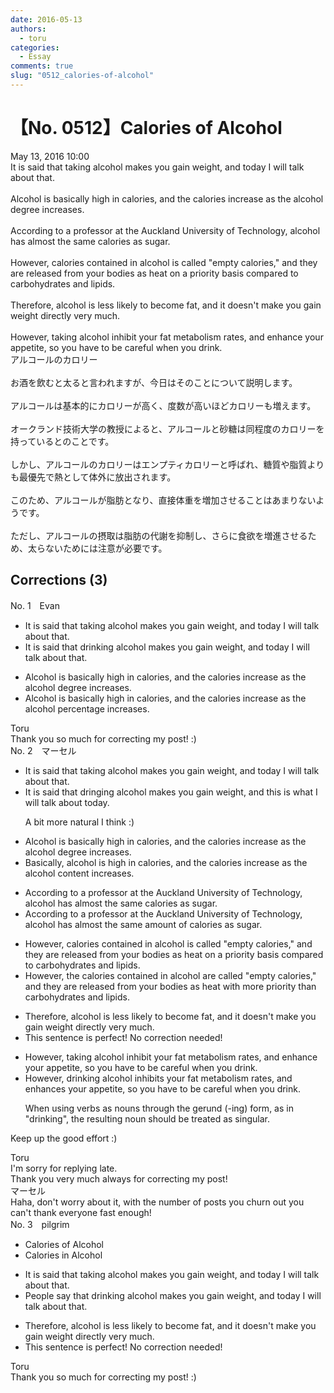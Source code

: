 ```yaml
---
date: 2016-05-13
authors:
  - toru
categories:
  - Essay
comments: true
slug: "0512_calories-of-alcohol"
---
```


# 【No. 0512】Calories of Alcohol
<div class="date">May 13, 2016 10:00</div>
<div id="post"><div id="body_show_ori">
It is said that taking alcohol makes you gain weight, and today I will talk about that.<br/><br/>Alcohol is basically high in calories, and the calories increase as the alcohol degree increases.<br/><br/>According to a professor at the Auckland University of Technology, alcohol has almost the same calories as sugar.<br/><br/>However, calories contained in alcohol is called "empty calories," and they are released from your bodies as heat on a priority basis compared to carbohydrates and lipids.<br/><br/>Therefore, alcohol is less likely to become fat, and it doesn't make you gain weight directly very much.<br/><br/>However, taking alcohol inhibit your fat metabolism rates, and enhance your appetite, so you have to be careful when you drink.
</div></div>

<!-- more -->

<div id="post_ja"><div id="body_show_mo">
アルコールのカロリー<br/><br/>お酒を飲むと太ると言われますが、今日はそのことについて説明します。<br/><br/>アルコールは基本的にカロリーが高く、度数が高いほどカロリーも増えます。<br/><br/>オークランド技術大学の教授によると、アルコールと砂糖は同程度のカロリーを持っているとのことです。<br/><br/>しかし、アルコールのカロリーはエンプティカロリーと呼ばれ、糖質や脂質よりも最優先で熱として体外に放出されます。<br/><br/>このため、アルコールが脂肪となり、直接体重を増加させることはあまりないようです。<br/><br/>ただし、アルコールの摂取は脂肪の代謝を抑制し、さらに食欲を増進させるため、太らないためには注意が必要です。
</div></div>

## Corrections (3)
<div id="block"><div class="first_name"> No. 1　<span class="just_name">Evan</span></div><div id="block2">
<ul class="correction_field">
<li class="incorrect">It is said that taking alcohol makes you gain weight, and today I will talk about that.</li>
<li class="corrected correct">
It is said that drinking alcohol makes you gain weight, and today I will talk about that.
</li>
</ul>
<ul class="correction_field">
<li class="incorrect">Alcohol is basically high in calories, and the calories increase as the alcohol degree increases.</li>
<li class="corrected correct">
Alcohol is basically high in calories, and the calories increase as the alcohol percentage increases.
</li>
</ul>
</div><div class="name"><span class="just_name">Toru</span><br>
Thank you so much for correcting my post! :)
</div>
</div>
<div id="block"><div class="first_name"> No. 2　<span class="just_name">マーセル</span></div><div id="block2">
<ul class="correction_field">
<li class="incorrect">It is said that taking alcohol makes you gain weight, and today I will talk about that.</li>
<li class="corrected correct">
It is said that <span class="f_blue">dringing</span> alcohol makes you gain weight, and <span class="f_blue">this is what I will talk about today</span>.
<p class="correction_comment">A bit more natural I think :)</p>
</li>
</ul>
<ul class="correction_field">
<li class="incorrect">Alcohol is basically high in calories, and the calories increase as the alcohol degree increases.</li>
<li class="corrected correct">
<span class="f_blue">Basically, a</span>lcohol is high in calories, and the calories increase as the alcohol <span class="f_blue">content </span>increases.
</li>
</ul>
<ul class="correction_field">
<li class="incorrect">According to a professor at the Auckland University of Technology, alcohol has almost the same calories as sugar.</li>
<li class="corrected correct">
According to a professor at the Auckland University of Technology, alcohol has almost the same <span class="f_blue">amount of </span>calories as sugar.
</li>
</ul>
<ul class="correction_field">
<li class="incorrect">However, calories contained in alcohol is called "empty calories," and they are released from your bodies as heat on a priority basis compared to carbohydrates and lipids.</li>
<li class="corrected correct">
However, <span class="f_blue">the </span>calories contained in alcohol <span class="f_blue">are</span> called "empty calories," and they are released from your bodies as heat <span class="f_blue">with more priority</span> <span class="f_blue">than</span> carbohydrates and lipids.
</li>
</ul>
<ul class="correction_field">
<li class="incorrect">Therefore, alcohol is less likely to become fat, and it doesn't make you gain weight directly very much.</li>
<li class="corrected perfect">This sentence is perfect! No correction needed!</li>
</ul>
<ul class="correction_field">
<li class="incorrect">However, taking alcohol inhibit your fat metabolism rates, and enhance your appetite, so you have to be careful when you drink.</li>
<li class="corrected correct">
However, <span class="f_blue">drinking</span> alcohol inhibit<span class="f_blue">s</span> your fat metabolism rates, and enhance<span class="f_blue">s</span> your appetite, so you have to be careful when you drink.
<p class="correction_comment">When using verbs as nouns through the gerund (-ing) form, as in "drinking", the resulting noun should be treated as singular.</p>
</li>
</ul>
<p class="comment_small">
 Keep up the good effort :)
</p>

</div><div class="name"><span class="just_name">Toru</span><br>
I'm sorry for replying late.<br/>Thank you very much always for correcting my post!
</div>
<div class="name"><span class="just_name">マーセル</span><br>
Haha, don't worry about it, with the number of posts you churn out you can't thank everyone fast enough!
</div>
</div>
<div id="block"><div class="first_name"> No. 3　<span class="just_name">pilgrim</span></div><div id="block2">
<ul class="correction_field">
<li class="incorrect">Calories of Alcohol</li>
<li class="corrected correct">
Calories in Alcohol
</li>
</ul>
<ul class="correction_field">
<li class="incorrect">It is said that taking alcohol makes you gain weight, and today I will talk about that.</li>
<li class="corrected correct">
People say that drinking alcohol makes you gain weight, and today I will talk about that.
</li>
</ul>
<ul class="correction_field">
<li class="incorrect">Therefore, alcohol is less likely to become fat, and it doesn't make you gain weight directly very much.</li>
<li class="corrected perfect">This sentence is perfect! No correction needed!</li>
</ul>
</div><div class="name"><span class="just_name">Toru</span><br>
Thank you so much for correcting my post! :)
</div>
</div>
